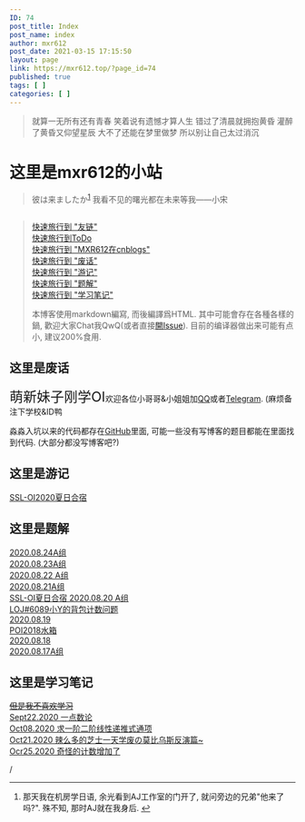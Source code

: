 ```yaml
---
ID: 74
post_title: Index
post_name: index
author: mxr612
post_date: 2021-03-15 17:15:50
layout: page
link: https://mxr612.top/?page_id=74
published: true
tags: [ ]
categories: [ ]
---
```

<blockquote>
  就算一无所有还有青春
  笑着说有遗憾才算人生
  错过了清晨就拥抱黄昏
  灌醉了黄昏又仰望星辰
  大不了还能在梦里做梦
  所以别让自己太过消沉
</blockquote>

<h1>这里是mxr612的小站</h1>

<blockquote>
  彼は来ましたか<sup id="fnref-74-1"><a href="#fn-74-1" class="footnote-ref" role="doc-noteref">1</a></sup>
  我看不见的曙光都在未来等我——小宋
</blockquote>

<a class="wp-editor-md-post-content-link" href="https:/codeforces.com/profile/MXR612"><img src="http:/cfrating.ihcr.top/?user=MXR612" alt="" /></a>

<blockquote>
  <a class="wp-editor-md-post-content-link" href="Other/友链.html">快速旅行到 "友链"</a><br />
  <a class="wp-editor-md-post-content-link" href="index/ToDo.html">快速旅行到ToDo</a><br />
  <a class="wp-editor-md-post-content-link" href="https:/www.cnblogs.com/mxxr">快速旅行到 "MXR612在cnblogs"</a><br />
  <a class="wp-editor-md-post-content-link" href="#这里是废话">快速旅行到 "废话"</a><br />
  <a class="wp-editor-md-post-content-link" href="#这里是游记">快速旅行到 "游记"</a><br />
  <a class="wp-editor-md-post-content-link" href="#这里是题解">快速旅行到 "题解"</a><br />
  <a class="wp-editor-md-post-content-link" href="#这里是学习笔记">快速旅行到 "学习笔记"</a>
  
  本博客使用markdown編寫, 而後編譯爲HTML. 其中可能會存在各種各樣的鍋, 歡迎大家Chat我QwQ(或者直接<a class="wp-editor-md-post-content-link" href="https://github.com/MXR612/MXR612.github.io/issues">開Issue</a>).
  目前的编译器做出来可能有点小, 建议$200\%$食用.
</blockquote>

<h2>这里是废话</h2>

<font size="5">萌新妹子刚学OI</font>欢迎各位小哥哥&amp;小姐姐加<a class="wp-editor-md-post-content-link" href="tencent:/message/?uin=3218900047&amp;Site=&amp;Menu=yes">QQ</a>或者<a class="wp-editor-md-post-content-link" href="https:/t.me/mxr612">Telegram</a>. (麻烦备注下学校&amp;ID鸭

淼淼入坑以来的代码都存在<a class="wp-editor-md-post-content-link" href="https:/github.com/MXR612/OI-log">GitHub</a>里面, 可能一些没有写博客的题目都能在里面找到代码. (大部分都没写博客吧?)

<h2>这里是游记</h2>

<a class="wp-editor-md-post-content-link" href="Index/SSL-OI2020夏日合宿.html">SSL-OI2020夏日合宿</a>

<h2>这里是题解</h2>

<a class="wp-editor-md-post-content-link" href="Blog/2020.08.24/2020.08.24A.html">2020.08.24A组</a><br />
<a class="wp-editor-md-post-content-link" href="Blog/2020.08.23/SSL2020.08.23.html">2020.08.23A组</a><br />
<a class="wp-editor-md-post-content-link" href="Blog/2020.08.22/SSL2020.08.22A.html">2020.08.22 A组</a><br />
<a class="wp-editor-md-post-content-link" href="Blog/2020.08.21/SSLOJ2020.08.21A.html">2020.08.21A组</a><br />
<a class="wp-editor-md-post-content-link" href="Blog/2020.08.20/2020.08.20A.html">SSL-OI夏日合宿 2020.08.20 A组</a><br />
<a class="wp-editor-md-post-content-link" href="Blog/2020.08.19/LOJ6089.html">LOJ#6089小Y的背包计数问题</a><br />
<a class="wp-editor-md-post-content-link" href="Blog/2020.08.19/SSLOJ2020.08.19.html">2020.08.19</a><br />
<a class="wp-editor-md-post-content-link" href="Blog/2020.08.18/POI2018水箱.html">POI2018水箱</a><br />
<a class="wp-editor-md-post-content-link" href="Blog2020.08.18/SSLOJ2020.08.18.html">2020.08.18</a><br />
<a class="wp-editor-md-post-content-link" href="Blog/2020.08.17/SSLOJ2020.8.17A.html">2020.08.17A组</a>

<h2>这里是学习笔记</h2>

<a class="wp-editor-md-post-content-link" href="Index/板题.html"><del>但是我不喜欢学习</del></a><br />
<a class="wp-editor-md-post-content-link" href="Note/20200922.html">Sept22.2020 一点数论</a><br />
<a class="wp-editor-md-post-content-link" href="Note/20201008.html">Oct08.2020 求一阶二阶线性递推式通项</a><br />
<a class="wp-editor-md-post-content-link" href="Note/20201021.html">Oct21.2020 辣么多的芝士一天学废の莫比乌斯反演篇~</a><br />
<a class="wp-editor-md-post-content-link" href="Note/20201025.html">Ocr25.2020 奇怪的计数增加了</a>

<script async src="//busuanzi.ibruce.info/busuanzi/2.3/busuanzi.pure.mini.js"></script><span id="busuanzi_container_site_pv"><span id="busuanzi_value_site_pv"></span></span>/<span id="busuanzi_container_site_uv"><span id="busuanzi_value_site_uv"></span></span>

<div class="footnotes" role="doc-endnotes">
<hr />
<ol>

<li id="fn-74-1" role="doc-endnote">
那天我在机房学日语, 余光看到AJ工作室的门开了, 就问旁边的兄弟"他来了吗?". 殊不知, 那时AJ就在我身后.&#160;<a href="#fnref-74-1" class="footnote-backref" role="doc-backlink">&#8617;&#xFE0E;</a>
</li>

</ol>
</div>